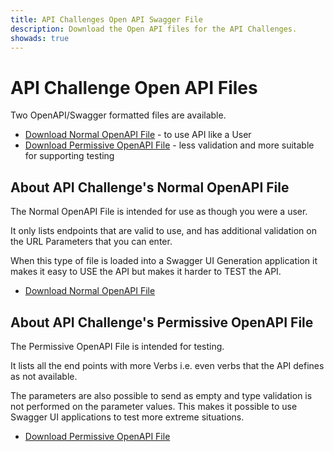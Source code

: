 ```yaml
---
title: API Challenges Open API Swagger File
description: Download the Open API files for the API Challenges.
showads: true
---
```


# API Challenge Open API Files

Two OpenAPI/Swagger formatted files are available.

- [Download Normal OpenAPI File](/docs/swagger) - to use API like a User
- [Download Permissive OpenAPI File](/docs/swagger?permissive) - less validation and more suitable for supporting testing

## About API Challenge's Normal OpenAPI File

The Normal OpenAPI File is intended for use as though you were a user.

It only lists endpoints that are valid to use, and has additional validation on the URL Parameters that you can enter.

When this type of file is loaded into a Swagger UI Generation application it makes it easy to USE the API but makes it harder to TEST the API.

- [Download Normal OpenAPI File](/docs/swagger)

## About API Challenge's Permissive OpenAPI File

The Permissive OpenAPI File is intended for testing.

It lists all the end points with more Verbs i.e. even verbs that the API defines as not available.

The parameters are also possible to send as empty and type validation is not performed on the parameter values. This makes it possible to use Swagger UI applications to test more extreme situations.

- [Download Permissive OpenAPI File](/docs/swagger?permissive)